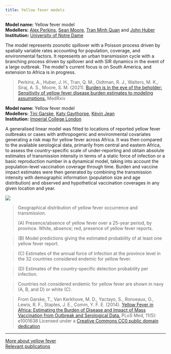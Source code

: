 ```yaml
---
title: Yellow fever models
---
```




**Model name:** Yellow fever model   
**Modellers:** [Alex Perkins](http://biology.nd.edu/people/alex-perkins/), [Sean Moore](https://biology.nd.edu/people/sean-moore/), [Tran Minh Quan](https://www.linkedin.com/in/quan-tran-minh-148a43116/?ppe=1) and [John Huber](https://biology.nd.edu/about/personnel-directory/)          
**Institution:** [University of Notre Dame](https://www.nd.edu)   

The model represents zoonotic spillover with a Poisson process driven by spatially variable rates accounting for population, coverage, and environmental factors. It represents an urban transmission cycle with a branching process driven by spillover and with SIR dynamics in the event of a large outbreak. The model's current focus is on South America, and extension to Africa is in progress.  

> Perkins, A., Huber, J. H., Tran, Q. M., Oidtman, R. J., Walters, M. K., Siraj, A. S., Moore, S. M. (2021). [Burden is in the eye of the beholder: Sensitivity of yellow fever disease burden estimates to modeling assumptions.](https://www.medrxiv.org/content/10.1101/2021.01.06.21249311v1) MedRxiv     

**Model name:** Yellow fever model        
**Modellers:** [Tini Garske](http://www.imperial.ac.uk/people/t.garske), [Katy Gaythorpe](http://www.imperial.ac.uk/people/k.gaythorpe), [Kévin Jean](https://www.linkedin.com/in/k%C3%A9vin-jean-987ba657/)       
**Institution:** [Imperial College London](https://www.imperial.ac.uk/school-public-health/infectious-disease-epidemiology/)

A generalised linear model was fitted to locations of reported yellow fever outbreaks or cases with anthropogenic and environmental covariates generating a risk map for yellow fever across Africa. It was then compared to the available serological data, primarily from central and eastern Africa, to assess the country-specific scale of under-reporting and obtain absolute estimates of transmission intensity in terms of a static force of infection or a basic reproduction number in a dynamical model, taking into account the population-level vaccination coverage through time. Burden and vaccine impact estimates were then generated by combining the transmission intensity with demographic information (population size and age distribution) and observed and hypothetical vaccination coverages in any given location and year. 

[![](/img/models/yellow_fever_model.png)](/img/models/yellow_fever_model.png)   

> Geographical distribution of yellow fever occurrence and transmission.
>
> (A) Presence/absence of yellow fever over a 25-year period, by province. White, absence; red, presence of yellow fever reports. 

> (B) Model predictions giving the estimated probability of at least one yellow fever report. 

> (C) Estimates of the annual force of infection at the province level in the 32 countries considered endemic for yellow fever. 

> (D) Estimates of the country-specific detection probability per infection. 

> Countries not considered endemic for yellow fever are shown in navy (A, B, and D) or white (C).

> From Garske, T., Van Kerkhove, M. D., Yactayo, S., Ronveaux, O., Lewis, R. F., Staples, J. E., Comm, Y. F. E. (2014). [Yellow Fever in Africa: Estimating the Burden of Disease and Impact of Mass Vaccination from Outbreak and Serological Data.](https://doi.org/10.1371/journal.pmed.1001638) PLoS Med, 11(5): e1001638 Licensed under a [Creative Commons CC0 public domain dedication](https://creativecommons.org/choose/zero/)    

---

[More about yellow fever](/diseases/yellow-fever)  
[Relevant publications](/publications#yellow-fever)
